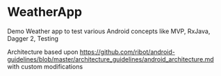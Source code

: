# WeatherApp
Demo Weather app to test various Android concepts like MVP, RxJava, Dagger 2, Testing

Architecture based upon https://github.com/ribot/android-guidelines/blob/master/architecture_guidelines/android_architecture.md with custom modifications
